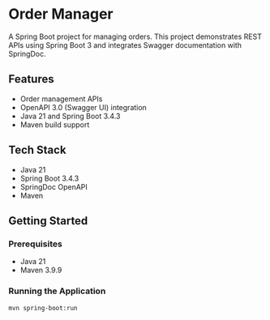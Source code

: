 # Order Manager

A Spring Boot project for managing orders. This project demonstrates REST APIs using Spring Boot 3 and integrates Swagger documentation with SpringDoc.

## Features
- Order management APIs
- OpenAPI 3.0 (Swagger UI) integration
- Java 21 and Spring Boot 3.4.3
- Maven build support

## Tech Stack
- Java 21
- Spring Boot 3.4.3
- SpringDoc OpenAPI
- Maven

## Getting Started

### Prerequisites
- Java 21
- Maven 3.9.9

### Running the Application
```bash
mvn spring-boot:run
